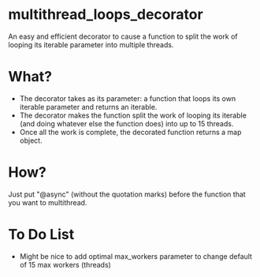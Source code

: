 # multithread_loops_decorator
An easy and efficient decorator to cause a function to split the work of looping its iterable parameter into multiple threads.

# What?
- The decorator takes as its parameter: a function that loops its own iterable parameter and returns an iterable.
- The decorator makes the function split the work of looping its iterable (and doing whatever else the function does) into up to 15 threads.
- Once all the work is complete, the decorated function returns a map object.

# How?
Just put "@async" (without the quotation marks) before the function that you want to multithread.

# To Do List
- Might be nice to add optimal max_workers parameter to change default of 15 max workers (threads)

